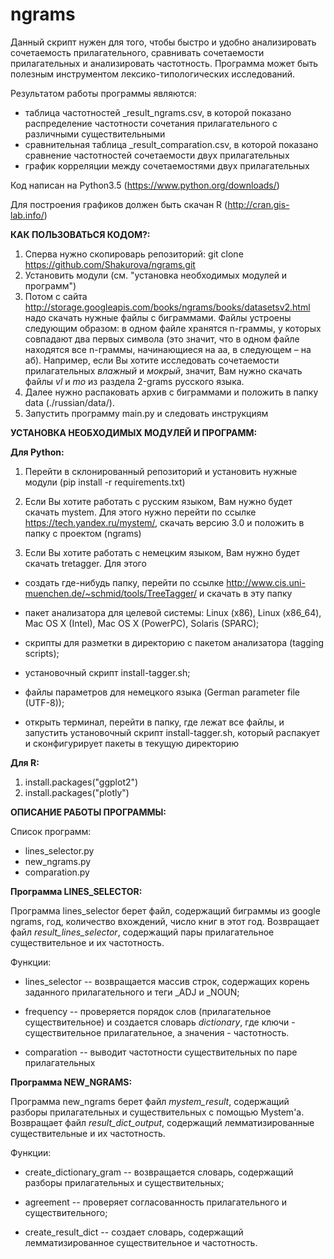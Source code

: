 # ngrams

Данный скрипт нужен для того, чтобы быстро и удобно анализировать сочетаемость прилагательного, сравнивать сочетаемости прилагательных и анализировать частотность.
Программа может быть полезным инструментом лексико-типологических исследований.

Результатом работы программы являются:
* таблица частотностей _result_ngrams.csv, в которой показано распределение частотности сочетания прилагательного с различными существительными
* сравнительная таблица _result_comparation.csv, в которой показано сравнение частотностей сочетаемости двух прилагательных
* график корреляции между сочетаемостями двух прилагательных


Код написан на Python3.5 (https://www.python.org/downloads/)

Для построения графиков должен быть скачан R (http://cran.gis-lab.info/)

<b>КАК ПОЛЬЗОВАТЬСЯ КОДОМ?:</b>

1. Сперва нужно скопироварь репозиторий: git clone https://github.com/Shakurova/ngrams.git
2. Установить модули (см. "установка необходимых модулей и программ")
3. Потом с сайта http://storage.googleapis.com/books/ngrams/books/datasetsv2.html надо скачать нужные файлы с биграммами. Файлы устроены следующим образом: в одном файле хранятся n-граммы, у которых совпадают два первых символа (это значит, что в одном файле находятся все n-граммы, начинающиеся на аа, в следующем – на аб). Например, если Вы хотите исследовать сочетаемости прилагательных <i>влажный</i> и <i>мокрый</i>, значит, Вам нужно скачать файлы <i>vl</i> и <i>mo</i> из раздела 2-grams русского языка.
4. Далее нужно распаковать архив с биграммами и положить в папку data (./russian/data/).
5. Запустить программу main.py и следовать инструкциям


<b>УСТАНОВКА НЕОБХОДИМЫХ МОДУЛЕЙ И ПРОГРАММ:</b>

<b>Для Python:</b>

1. Перейти в склонированный репозиторий и установить нужные модули (pip install -r requirements.txt)

2. Если Вы хотите работать с русским языком, Вам нужно будет скачать mystem. Для этого нужно перейти по ссылке https://tech.yandex.ru/mystem/, скачать версию 3.0 и положить в папку с проектом (ngrams)

3. Если Вы хотите работать с немецким языком, Вам нужно будет скачать tretagger. Для этого

- создать где-нибудь папку, перейти по ссылке http://www.cis.uni-muenchen.de/~schmid/tools/TreeTagger/ и скачать в эту папку

- пакет анализатора для целевой системы: Linux (x86), Linux (x86_64), Mac OS X (Intel), Mac OS X (PowerPC), Solaris (SPARC);

- скрипты для разметки в директорию с пакетом анализатора (tagging scripts);

- установочный скрипт install-tagger.sh;

- файлы параметров для немецкого языка (German parameter file (UTF-8));

- открыть терминал, перейти в папку, где лежат все файлы, и запустить установочный скрипт install-tagger.sh, который распакует и сконфигурирует пакеты в текущую директорию

<b>Для R:</b>

1. install.packages("ggplot2")
2. install.packages("plotly")




<b>ОПИСАНИЕ РАБОТЫ ПРОГРАММЫ:</b>

Список программ:
* lines_selector.py
* new_ngrams.py
* comparation.py

<b>Программа LINES_SELECTOR:</b>

Программа lines_selector берет файл, содержащий биграммы из google ngrams, год, количество вхождений, число книг в этот год. Возвращает файл <i>result_lines_selector</i>, содержащий пары прилагательное существительное и их частотность.

Функции:

* lines_selector -- возвращается массив строк, содержащих корень заданного прилагательного и теги _ADJ и _NOUN;

* frequency -- проверяется порядок слов (прилагательное существительное) и создается словарь <i>dictionary</i>, где ключи - существительное прилагательное, а значения - частотность.

* comparation -- выводит частотности существительных по паре прилагательных

<b>Программа NEW_NGRAMS:</b>

Программа new_ngrams берет файл <i>mystem_result</i>, содержащий разборы прилагательных и существительных с помощью Mystem'а. Возвращает файл <i>result_dict_output</i>, содержащий лемматизированные существительные и их частотность.

Функции:

* create_dictionary_gram -- возвращается словарь, содержащий разборы прилагательных и существительных;

* agreement -- проверяет согласованность прилагательного и существительного;

* create_result_dict -- создает словарь, содержащий лемматизированное существительное и частотность.


